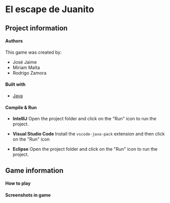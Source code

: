 # El escape de Juanito
## Project information

#### Authors
This game was created by:
* José Jaime
* Miriam Malta
* Rodrigo Zamora

#### Built with
* [Java](https://www.java.com/)

#### Compile & Run
* **IntellIJ**
Open the project folder and click on the "Run" icon to run the project.
  
* **Visual Studio Code**
Install the `vscode-java-pack` extension and then click on the "Run" icon
  
* **Eclipse**
  Open the project folder and click on the "Run" icon to run the project.
  
## Game information
#### How to play
#### Screenshots in game